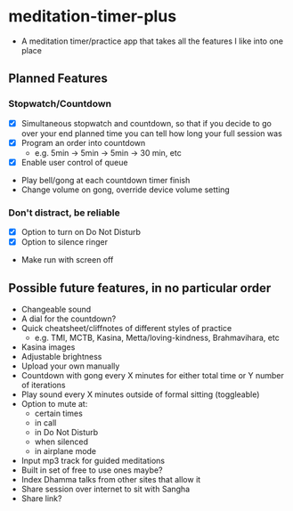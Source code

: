 # meditation-timer-plus

- A meditation timer/practice app that takes all the features I like into one place

## Planned Features

### Stopwatch/Countdown

- [x] Simultaneous stopwatch and countdown, so that if you decide to go over your end planned time you can tell how long your full session was
- [x] Program an order into countdown
  - e.g. 5min -> 5min -> 5min -> 30 min, etc
- [x] Enable user control of queue
- Play bell/gong at each countdown timer finish
- Change volume on gong, override device volume setting

### Don't distract, be reliable

- [x] Option to turn on Do Not Disturb
- [x] Option to silence ringer
- Make run with screen off

## Possible future features, in no particular order

- Changeable sound
- A dial for the countdown?
- Quick cheatsheet/cliffnotes of different styles of practice
  - e.g. TMI, MCTB, Kasina, Metta/loving-kindness, Brahmavihara, etc
- Kasina images
- Adjustable brightness
- Upload your own manually
- Countdown with gong every X minutes for either total time or Y number of iterations
- Play sound every X minutes outside of formal sitting (toggleable)
- Option to mute at:
  - certain times
  - in call
  - in Do Not Disturb
  - when silenced
  - in airplane mode
- Input mp3 track for guided meditations
- Built in set of free to use ones maybe?
- Index Dhamma talks from other sites that allow it
- Share session over internet to sit with Sangha
- Share link?
